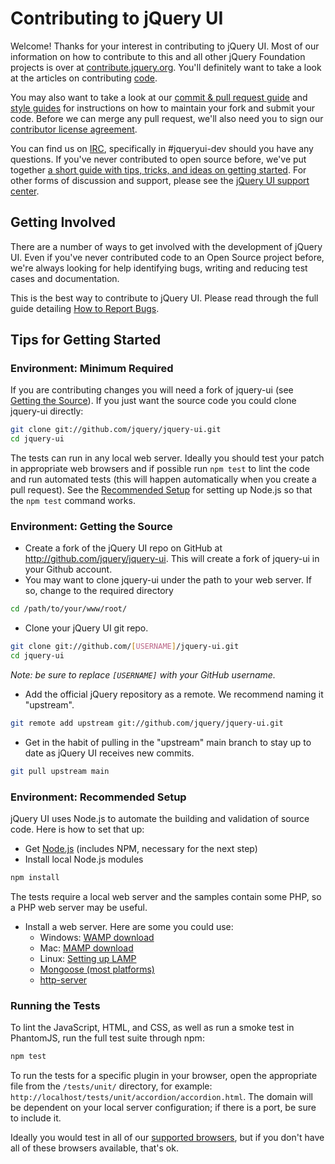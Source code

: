 # Contributing to jQuery UI

Welcome! Thanks for your interest in contributing to jQuery UI. Most of our information on how to contribute to this and all other jQuery Foundation projects is over at [contribute.jquery.org](http://contribute.jquery.org). You'll definitely want to take a look at the articles on contributing [code](http://contribute.jquery.org/code).

You may also want to take a look at our [commit & pull request guide](http://contribute.jquery.org/commits-and-pull-requests/) and [style guides](http://contribute.jquery.org/style-guide/) for instructions on how to maintain your fork and submit your code. Before we can merge any pull request, we'll also need you to sign our [contributor license agreement](http://contribute.jquery.org/cla).

You can find us on [IRC](http://irc.jquery.org), specifically in #jqueryui-dev should you have any questions. If you've never contributed to open source before, we've put together [a short guide with tips, tricks, and ideas on getting started](http://contribute.jquery.org/open-source/). For other forms of discussion and support, please see the [jQuery UI support center](http://jqueryui.com/support/).

## Getting Involved

There are a number of ways to get involved with the development of jQuery UI. Even if you've never contributed code to an Open Source project before, we're always looking for help identifying bugs, writing and reducing test cases and documentation.

This is the best way to contribute to jQuery UI. Please read through the full guide detailing [How to Report Bugs](http://contribute.jquery.org/bug-reports/).

## Tips for Getting Started

### Environment: Minimum Required

If you are contributing changes you will need a fork of jquery-ui (see [Getting the Source](#environment-getting-the-source)). If you just want the source code you could clone jquery-ui directly:

```bash
git clone git://github.com/jquery/jquery-ui.git
cd jquery-ui
```

The tests can run in any local web server. Ideally you should test your patch in appropriate web browsers and if possible run `npm test` to lint the code and run automated tests (this will happen automatically when you create a pull request). See the [Recommended Setup](#environment-recommended-setup) for setting up Node.js so that the `npm test` command works.

### Environment: Getting the Source

* Create a fork of the jQuery UI repo on GitHub at http://github.com/jquery/jquery-ui. This will create a fork of jquery-ui in your Github account.
* You may want to clone jquery-ui under the path to your web server. If so, change to the required directory

```bash
cd /path/to/your/www/root/
```

* Clone your jQuery UI git repo.

```bash
git clone git://github.com/[USERNAME]/jquery-ui.git
cd jquery-ui
```

*Note: be sure to replace `[USERNAME]` with your GitHub username.*

* Add the official jQuery repository as a remote. We recommend naming it "upstream".

```bash
git remote add upstream git://github.com/jquery/jquery-ui.git
```

* Get in the habit of pulling in the "upstream" main branch to stay up to date as jQuery UI receives new commits.

```bash
git pull upstream main
```

### Environment: Recommended Setup

jQuery UI uses Node.js to automate the building and validation of source code. Here is how to set that up:

* Get [Node.js](http://nodejs.org/) (includes NPM, necessary for the next step)
* Install local Node.js modules

```bash
npm install
```

The tests require a local web server and the samples contain some PHP, so a PHP web server may be useful.

* Install a web server. Here are some you could use:
  * Windows: [WAMP download](http://www.wampserver.com/en/)
  * Mac: [MAMP download](http://www.mamp.info/en/index.html)
  * Linux: [Setting up LAMP](https://www.linux.com/learn/tutorials/288158-easy-lamp-server-installation)
  * [Mongoose (most platforms)](http://code.google.com/p/mongoose/)
  * [http-server](https://www.npmjs.com/package/http-server)

### Running the Tests

To lint the JavaScript, HTML, and CSS, as well as run a smoke test in PhantomJS, run the full test suite through npm:

```bash
npm test
```

To run the tests for a specific plugin in your browser, open the appropriate file from the `/tests/unit/` directory, for example: `http://localhost/tests/unit/accordion/accordion.html`. The domain will be dependent on your local server configuration; if there is a port, be sure to include it.

Ideally you would test in all of our [supported browsers](http://jqueryui.com/browser-support/), but if you don't have all of these browsers available, that's ok.
